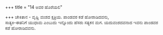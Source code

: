 +++
title = "14 ಅವರ ಹೊರೆಯಲಿ"

+++
ಚೇಕಿತಾನ - ವೃಷ್ಣಿ ವಂಶದ ಕ್ಷತ್ರಿಯ. ಪಾಂಡವರ ಕಡೆ ಹೋರಾಡಿದವನು,   
ಸಾತ್ಯಕಿ-ಈತನಿಗೆ ಯುಧಾಮ ಎಂಬುದು ಇನ್ನೊಂದು ಹೆಸರು ಸತ್ಯಕನ ಮಗ. ಯದುವಂಶದವನಾದ ಇವನು ಪಾಂಡವರ ಕಡೆ ಹೋರಾಡಿದವನು.